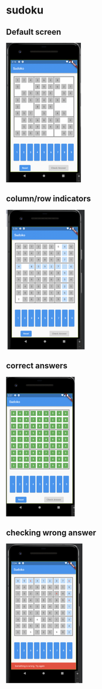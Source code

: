 # sudoku


## Default screen

<img src="https://github.com/WalaaAlshaikh/sudoku/blob/f34dd19f7cd5c4d7471381092a42a7d95e046335/images/Screen%20Shot%201444-03-24%20at%202.16.59%20PM.png"  height="380">



## column/row indicators

<img src="https://github.com/WalaaAlshaikh/sudoku/blob/f34dd19f7cd5c4d7471381092a42a7d95e046335/images/Screen%20Shot%201444-03-24%20at%202.26.15%20PM.png"  height="380">



## correct answers

<img src="https://github.com/WalaaAlshaikh/sudoku/blob/f34dd19f7cd5c4d7471381092a42a7d95e046335/images/Screen%20Shot%201444-03-24%20at%202.27.02%20PM.png"  height="380">


## checking wrong answer


<img src="https://github.com/WalaaAlshaikh/sudoku/blob/f34dd19f7cd5c4d7471381092a42a7d95e046335/images/Screen%20Shot%201444-03-24%20at%202.24.51%20PM.png"  height="380">

















